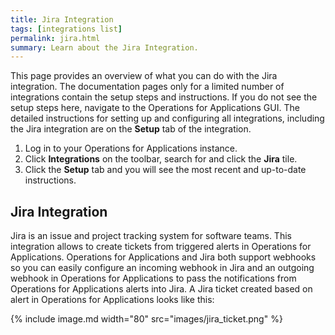 ```yaml
---
title: Jira Integration
tags: [integrations list]
permalink: jira.html
summary: Learn about the Jira Integration.
---
```


This page provides an overview of what you can do with the Jira integration. The documentation pages only for a limited number of integrations contain the setup steps and instructions. If you do not see the setup steps here, navigate to the Operations for Applications GUI. The detailed instructions for setting up and configuring all integrations, including the Jira integration are on the **Setup** tab of the integration.

1. Log in to your Operations for Applications instance. 
2. Click **Integrations** on the toolbar, search for and click the **Jira** tile. 
3. Click the **Setup** tab and you will see the most recent and up-to-date instructions.

## Jira Integration

Jira is an issue and project tracking system for software teams. This integration allows to create tickets from triggered alerts in Operations for Applications. Operations for Applications and Jira both support webhooks so you can easily configure an incoming webhook in Jira and an outgoing webhook in Operations for Applications to pass the notifications from Operations for Applications alerts into Jira. A Jira ticket created based on alert in Operations for Applications looks like this:

{% include image.md width="80" src="images/jira_ticket.png" %}



